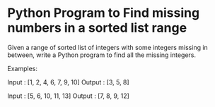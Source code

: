 
# Python Program to Find missing numbers in a sorted list range

Given a range of sorted list of integers with some integers missing in between, write a Python program to find all the missing integers.

Examples:

Input : [1, 2, 4, 6, 7, 9, 10]
Output : [3, 5, 8]

Input : [5, 6, 10, 11, 13]
Output : [7, 8, 9, 12]

